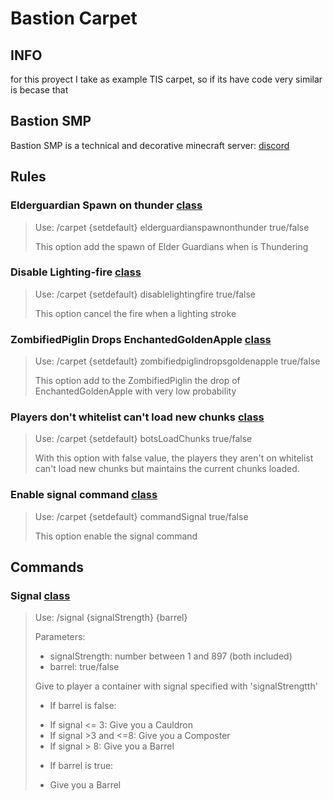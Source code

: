 # Bastion Carpet

## INFO

for this proyect I take as example TIS carpet, so if its have code very similar is becase that

## Bastion SMP

Bastion SMP is a technical and decorative minecraft server: [discord](https://discord.gg/x3bVAbQAZt)

## Rules

### Elderguardian Spawn on thunder [class](/src/main/java/carpet/bastion/mixin/OceanMonumentMixin.java)

  > Use: /carpet {setdefault} elderguardianspawnonthunder true/false
  >
  > This option add the spawn of Elder Guardians when is Thundering 

### Disable Lighting-fire [class](/src/main/java/carpet/bastion/mixin/LightningEntityMixin.java)

  > Use: /carpet {setdefault} disablelightingfire true/false
  >
  > This option cancel the fire when a lighting stroke

### ZombifiedPiglin Drops EnchantedGoldenApple [class](/src/main/java/carpet/bastion/mixin/ZombifiedPiglinEntityMixin.java)

  > Use: /carpet {setdefault} zombifiedpiglindropsgoldenapple true/false
  >
  > This option add to the ZombifiedPiglin the drop of EnchantedGoldenApple with very low probability

### Players don't whitelist can't load new chunks [class](/src/main/java/carpet/bastion/mixin/ThreadedAnvilChunkStorageMixin.java)

> Use: /carpet {setdefault} botsLoadChunks true/false
>
>  With this option with false value, the players they aren't on whitelist can't load new chunks but maintains the current chunks loaded. 

### Enable signal command [class](/README.md#signal)

> Use: /carpet {setdefault} commandSignal true/false
>
> This option enable the signal command

## Commands

### Signal [class](/src/main/java/carpet/bastion/command/CommandSignal.java)

> Use: /signal {signalStrength} {barrel}
>
> Parameters:
> - signalStrength: number between 1 and 897 (both included)
> - barrel: true/false
> 
> Give to player a container with signal specified with 'signalStrengtth'
> - If barrel is false: 
>  * If signal <= 3: Give you a Cauldron
>  * If signal >3 and <=8: Give you a Composter
>  * If signal > 8: Give you a Barrel
> - If barrel is true:
>  * Give you a Barrel
> 
